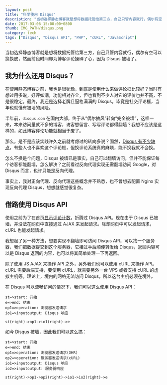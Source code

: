 ```yaml
---
layout: post
title: "科学使用 Disqus"
description: "当初选择静态博客就是想将数据托管给第三方，自己只管内容就行，偶尔有空可以换换皮，然而前端时间却博客评论操碎了心，因为 Disqus 被墙了。"
date: 2017-03-06 15:00:00+0800
thumb: IMG_PATH/disqus.png
category: tech
tags: ["Disqus", "Disqus API", "PHP", "cURL", "JavaScript"]
---
```


当初选择静态博客就是想将数据托管给第三方，自己只管内容就行，偶尔有空可以换换皮，然而前段时间却为博客评论操碎了心，因为 Disqus 被墙了。

## 我为什么还用 Disqus？

在使用静态博客之前，我也是很犹豫，到底是使用什么来做评论框比较好？当时有想过用多说，好评如潮，功能相对齐全，但也看到不少人对它的评价也并不高，不是很稳定。最终，我还是选择老牌且逼格满满的 Disqus，毕竟是社交评论框，当年也就懂有被墙的风险。

半年前，`disqus.com` 在国内大部，终于从“偶尔抽风”转向“完全被墙”，这样一来，本来访问量就不多的博客，访客想留言、写写评论都得翻墙？我想不应该是这样的，如此博客评论功能就相当于废了。

那么，是不是应该实践许久之前就考虑过的转向多说？固然，[Disqus 有不少缺点](/talk-about-duoshuo.html#id-disqus-)，有些人也不喜欢这个评论框，但换评论系统真的麻烦，能不换我就不会换。

怎么不换是个问题，Disqus 被墙已是事实，自己可以翻墙访问，但并不能保证每个访客都能翻墙，怎么解决？之前看过反向代理实现无需翻墙访问 Google，对 Disqus 而言，也许只能是反向代理。

事实上，我对正向代理、反向代理这些概念并不熟悉，也不曾想去配置 Nginx 实现反向代理 Disqus，想想就感觉很复杂。

## 借路使用 Disqus API


使用之前为了在首页[显示评论计数](/disqus-comment-count.html)，折腾过 Disqus API。现在由于 Disqus 已被墙，并没法在网页中直接通过 AJAX 来发起请求。除却网页中可以发起请求，cURL 也能发起请求。

我想起了另一种方法，想要实现不翻墙即可访问 Disqus API，可以找一个服务器，我们把数据提交到这个服务器，它接过手后顺便转发给 Disqus，返回内容可以是 Disqus 返回的内容，也可以将其简单处理一下再返回。

除了使用 JS AJAX 来操作 API 之外，另外我们也可以使用 cURL 来操作 API。cURL 需要后端支持，要使用 cURL，就需要另外一台 VPS 或者支持 cURL 的虚拟主机等。理论上，境内的网络无法访问 Disqus，所以这台主机必须在境外。

在 Disqus 可以流畅访问的情况下，我们可以这么使用 Disqus API：

```flow
st=>start: 开始
e=>end: 结束
op1=>operation: 浏览器发送请求
io1=>inputoutput: Disqus 响应

st(right)->op1->io1(right)->e
```
如今 Disqus 被墙，因此我们可以这么搞：

```flow
st=>start: 开始
e=>end: 结束
op1=>operation: 浏览器发送请求(XHR)
op2=>operation: 服务器发送请求(cURL)
io1=>inputoutput: Disqus 响应
io2=>inputoutput: 服务器响应

st(right)->op1->op2(right)->io1->io2(right)->e
```

